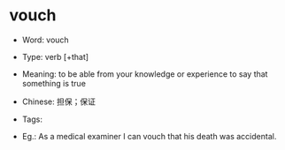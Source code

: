 # vouch

- Word: vouch

- Type: verb [+that]
- Meaning: to be able from your knowledge or experience to say that something is true
- Chinese: 担保；保证
- Tags: 
- Eg.: As a medical examiner I can vouch that his death was accidental.

